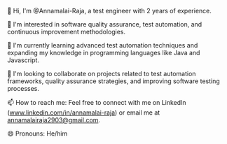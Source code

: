 
👋 Hi, I'm @Annamalai-Raja, a test engineer with 2 years of experience.

👀 I'm interested in software quality assurance, test automation, and continuous improvement methodologies.

🌱 I'm currently learning advanced test automation techniques and expanding my knowledge in programming languages like Java and Javascript.

💞️ I'm looking to collaborate on projects related to test automation frameworks, quality assurance strategies, and improving software testing processes.

📫 How to reach me: Feel free to connect with me on LinkedIn (www.linkedin.com/in/annamalai-raja) or email me at annamalairaja2903@gmail.com.

😄 Pronouns: He/him


<!---
Annamalai-Raja/Annamalai-Raja is a ✨ special ✨ repository because its `README.md` (this file) appears on your GitHub profile.
You can click the Preview link to take a look at your changes.
--->
